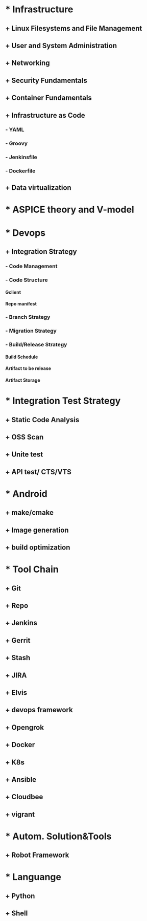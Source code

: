    # * Infrastructure
   ## + Linux Filesystems and File Management
   ## + User and System Administration
   ## + Networking 
   ## + Security Fundamentals
   ## + Container Fundamentals
   ## + Infrastructure as Code
   ### - YAML
   ### - Groovy
   ### - Jenkinsfile
   ### - Dockerfile
   ## + Data virtualization
   # * ASPICE  theory  and V-model 
   # * Devops
   ## + Integration Strategy
   ### - Code Management
   ### - Code Structure
   ####  Gclient 
   ####  Repo manifest
   ### - Branch Strategy
   ### -  Migration Strategy
   ### - Build/Release Strategy
   ####   Build Schedule
   ####   Artifact to be release
   ####   Artifact Storage
   # * Integration Test Strategy
   ## +   Static Code Analysis
   ## +   OSS Scan
   ## +   Unite test
   ## +   API test/ CTS/VTS
   # *  Android
   ## +  make/cmake 
   ## +   Image generation
   ## +    build optimization
   # * Tool Chain
   ## +   Git
   ## +  Repo
   ## +  Jenkins
   ## +  Gerrit
   ## +  Stash
   ## +  JIRA
   ## +  Elvis
   ## +  devops framework
   ## +  Opengrok
   ## +  Docker
   ## +  K8s
   ## +  Ansible 
   ## +  Cloudbee
   ## +  vigrant 
   # * Autom. Solution&Tools
   ## + Robot Framework
   # * Languange
   ## +  Python
   ## +  Shell
